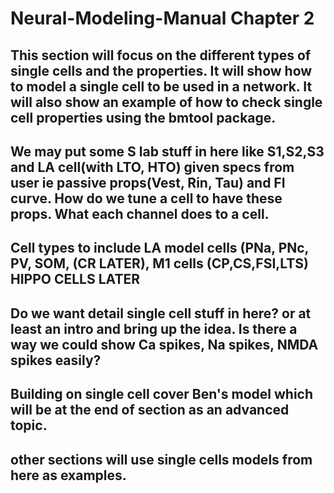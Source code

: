 # Neural-Modeling-Manual Chapter 2
## This section will focus on the different types of single cells and the properties. It will show how to model a single cell to be used in a network. It will also show an example of how to check single cell properties using the bmtool package. 

## We may put some S lab stuff in here like S1,S2,S3 and LA cell(with LTO, HTO) given specs from user ie passive props(Vest, Rin, Tau) and FI curve. How do we tune a cell to have these props. What each channel does to a cell. 

## Cell types to include LA model cells (PNa, PNc, PV, SOM, (CR LATER), M1 cells (CP,CS,FSI,LTS) HIPPO CELLS LATER

## Do we want detail single cell stuff in here? or at least an intro and bring up the idea. Is there a way we could show Ca spikes, Na spikes, NMDA spikes easily?

## Building on single cell cover Ben's model which will be at the end of section as an advanced topic.

## other sections will use single cells models from here as examples.
